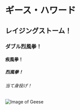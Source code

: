 # ギース・ハワード
## レイジングストーム！
### ダブル烈風拳！
#### 疾風拳！
##### 烈風拳！
###### 当て身投げ！

![Image of Geese](https://octodex.github.com/images/yaktocat.png)
